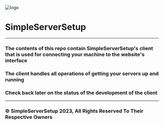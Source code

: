 ![logo](https://i.imgur.com/da0hCfM.png)

#  SimpleServerSetup #

-----
### The contents of this repo contain SimpleServerSetup's client that is used for connecting your machine to the website's interface ###
### The client handles all operations of getting your servers up and running ###
### Check back later on the status of the development of the client ###
----
### © SimpleServerSetup 2023, All Rights Reserved To Their Respective Owners ###
